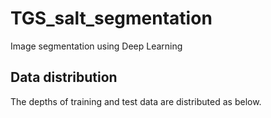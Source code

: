 # TGS_salt_segmentation
Image segmentation using Deep Learning
## Data distribution
The depths of training and test data are distributed as below.
